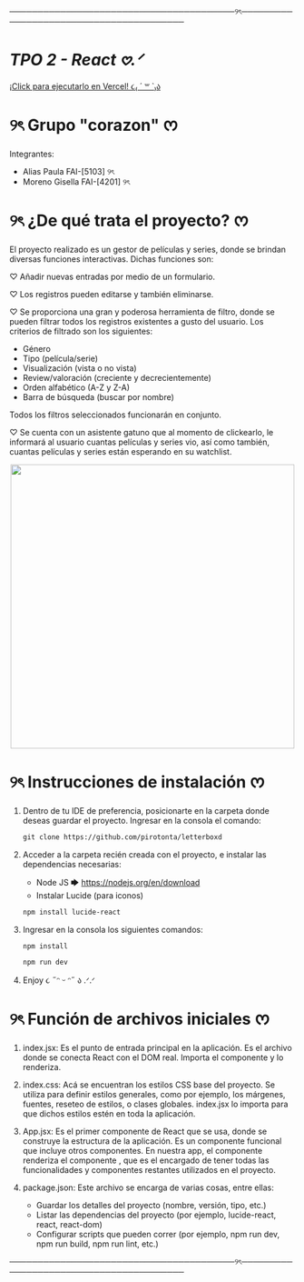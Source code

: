 ────────────────────────────────────────୨ৎ────────────────────────────────────────
# *TPO 2 - React 𖹭.ᐟ* 
[¡Click para ejecutarlo en Vercel! ૮₍ ´ ꒳ `₎ა](https://letterboxd-vert.vercel.app/)

# ୨ৎ Grupo "corazon" ᰔ
Integrantes:                           
- Alias Paula FAI-[5103] ୨ৎ
- Moreno Gisella FAI-[4201] ୨ৎ

# ୨ৎ ¿De qué trata el proyecto? ᰔ
El proyecto realizado es un gestor de películas y series,
donde se brindan diversas funciones interactivas.
Dichas funciones son:

♡  Añadir nuevas entradas por medio de un formulario.

♡︎  Los registros pueden editarse y también eliminarse.

♡︎  Se proporciona una gran y poderosa herramienta de filtro, donde se pueden filtrar 
todos los registros existentes a gusto del usuario. 
Los criterios de filtrado son los siguientes:
- Género
- Tipo (película/serie)
- Visualización (vista o no vista)
- Review/valoración (creciente y decrecientemente)
- Orden alfabético (A-Z y Z-A)
- Barra de búsqueda (buscar por nombre)

Todos los filtros seleccionados funcionarán en conjunto.

♡︎  Se cuenta con un asistente gatuno que al momento de clickearlo, le informará al usuario 
cuantas películas y series vio, así como también, cuantas 
películas y series están esperando en su watchlist.

<p align="center">
    <img src="./src/assets/appreact.gif" width="500px"/>
</p>

# ୨ৎ Instrucciones de instalación ᰔ
1. Dentro de tu IDE de preferencia, posicionarte 
    en la carpeta donde deseas guardar el proyecto.
    Ingresar en la consola el comando:
    ```markdown
    git clone https://github.com/pirotonta/letterboxd
    ```
    
3. Acceder a la carpeta recién creada con el proyecto,
    e instalar las dependencias necesarias:
    - Node JS 🡆 https://nodejs.org/en/download
    - Instalar Lucide (para iconos)
    ```markdown
    npm install lucide-react
    ```

4. Ingresar en la consola los siguientes comandos:
    ```markdown
    npm install
    ```
    ```markdown
    npm run dev
    ```
6. Enjoy ૮ ˶ᵔ ᵕ ᵔ˶ ა .ᐟ.ᐟ

# ୨ৎ Función de archivos iniciales ᰔ
1. index.jsx: Es el punto de entrada principal en la aplicación. Es el archivo donde se conecta React
con el DOM real. Importa el componente <App/> y lo renderiza.</App>

2. index.css: Acá se encuentran los estilos CSS base del proyecto. Se utiliza para definir estilos generales,
como por ejemplo, los márgenes, fuentes, reseteo de estilos, o clases globales.
index.jsx lo importa para que dichos estilos estén en toda la aplicación.

3. App.jsx: Es el primer componente de React que se usa, donde se construye la estructura de la aplicación.
Es un componente funcional que incluye otros componentes. En nuestra app, el componente <App/>
renderiza el componente <Home/>, que es el encargado de tener todas las funcionalidades y componentes
restantes utilizados en el proyecto.

4. package.json: Este archivo se encarga de varias cosas, entre ellas:
   - Guardar los detalles del proyecto (nombre, versión, tipo, etc.)
   - Listar las dependencias del proyecto (por ejemplo, lucide-react, react, react-dom)
   - Configurar scripts que pueden correr (por ejemplo, npm run dev, npm run build, npm run lint, etc.)


────────────────────────────────────────୨ৎ────────────────────────────────────────
